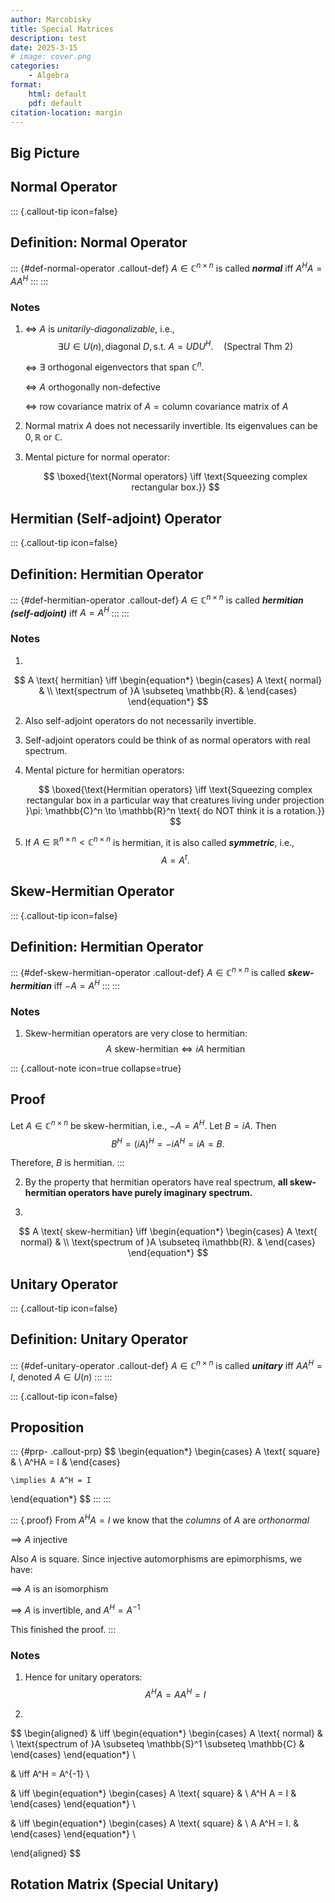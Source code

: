 ```yaml
---
author: Marcobisky
title: Special Matrices
description: test
date: 2025-3-15
# image: cover.png
categories:
    - Algebra
format: 
    html: default
    pdf: default
citation-location: margin
---
```


## Big Picture

## Normal Operator

<!-- ----------------------------------------- -->
::: {.callout-tip icon=false}
## Definition: Normal Operator
::: {#def-normal-operator .callout-def}
$A \in \mathbb{C}^{n \times n}$ is called ***normal*** iff $A^H A = AA^H$
:::
:::
<!-- ----------------------------------------- -->

### Notes

1. $\iff$ $A$ is *unitarily-diagonalizable*, i.e.,
    $$
    \exists U \in U(n), \text{diagonal } D, \text{s.t. } A = UDU^H. \quad (\text{Spectral Thm 2})
    $$

    $\iff$ $\exists \text{ orthogonal eigenvectors that span } \mathbb{C}^n.$

    $\iff$ $A \text{ orthogonally non-defective}$

    $\iff$ $\text{row covariance matrix of }A = \text{column covariance matrix of }A$

2. Normal matrix $A$ does not necessarily invertible. Its eigenvalues can be $0, \mathbb{R}$ or $\mathbb{C}$.

3. Mental picture for normal operator:

    $$
    \boxed{\text{Normal operators} \iff \text{Squeezing complex rectangular box.}}
    $$

## Hermitian (Self-adjoint) Operator

<!-- ----------------------------------------- -->
::: {.callout-tip icon=false}
## Definition: Hermitian Operator
::: {#def-hermitian-operator .callout-def}
$A \in \mathbb{C}^{n \times n}$ is called ***hermitian (self-adjoint)*** iff $A = A^H$
:::
:::
<!-- ----------------------------------------- -->

### Notes

1. 
$$
A \text{ hermitian}
\iff \begin{equation*}
  \begin{cases} A \text{ normal} &  \\ \text{spectrum of }A \subseteq \mathbb{R}. &  \end{cases}
\end{equation*}
$$

2. Also self-adjoint operators do not necessarily invertible.

3. Self-adjoint operators could be think of as normal operators with real spectrum.

4. Mental picture for hermitian operators:

    $$
    \boxed{\text{Hermitian operators} \iff \text{Squeezing complex rectangular box in a particular way that creatures living under projection }\pi: \mathbb{C}^n \to \mathbb{R}^n \text{ do NOT think it is a rotation.}}
    $$

5. If $A \in \mathbb{R}^{n\times n} < \mathbb{C}^{n\times n}$ is hermitian, it is also called ***symmetric***, i.e.,
    $$
    A = A^t.
    $$


## Skew-Hermitian Operator

<!-- ----------------------------------------- -->
::: {.callout-tip icon=false}
## Definition: Hermitian Operator
::: {#def-skew-hermitian-operator .callout-def}
$A \in \mathbb{C}^{n \times n}$ is called ***skew-hermitian*** iff $-A = A^H$
:::
:::
<!-- ----------------------------------------- -->

### Notes

1. Skew-hermitian operators are very close to hermitian:
    $$
    A \text{ skew-hermitian} \iff iA \text{ hermitian}
    $$

<!-- ----------------------------------------- -->
::: {.callout-note icon=true collapse=true}
## Proof
Let $A \in \mathbb{C}^{n \times n}$ be skew-hermitian, i.e., $-A = A^H$. Let $B = iA$. Then
$$
B^H = (iA)^H = -iA^H = iA = B.
$$

Therefore, $B$ is hermitian.
:::
<!-- ----------------------------------------- -->


2. By the property that hermitian operators have real spectrum, **all skew-hermitian operators have purely imaginary spectrum.**

3.
$$
A \text{ skew-hermitian}
\iff \begin{equation*}
  \begin{cases} A \text{ normal} &  \\ \text{spectrum of }A \subseteq i\mathbb{R}. &  \end{cases}
\end{equation*}
$$

## Unitary Operator

<!-- ----------------------------------------- -->
::: {.callout-tip icon=false}
## Definition: Unitary Operator
::: {#def-unitary-operator .callout-def}
$A \in \mathbb{C}^{n \times n}$ is called ***unitary*** iff $AA^H = I$, denoted $A \in U(n)$
:::
:::
<!-- ----------------------------------------- -->

<!-- ----------------------------------------- -->
::: {.callout-tip icon=false}
## Proposition
::: {#prp- .callout-prp}
$$
\begin{equation*}
    \begin{cases} A \text{ square} &  \\ A^HA = I &  \end{cases}

    \implies A A^H = I
\end{equation*}
$$
:::
:::
<!-- ----------------------------------------- -->

::: {.proof}
From $A^H A = I$ we know that the *columns* of $A$ are *orthonormal*

$\implies$ $A$ injective

Also $A$ is square. Since injective automorphisms are epimorphisms, we have:

$\implies$ $A$ is an isomorphism

$\implies$ $A$ is invertible, and $A^H = A^{-1}$

This finished the proof.
:::

### Notes

1. Hence for unitary operators:
    $$
    A^H A = A A^H = I
    $$

2.
$$
\begin{aligned}
    & \iff \begin{equation*}
  \begin{cases} A \text{ normal} &  \\ \text{spectrum of }A \subseteq \mathbb{S}^1 \subseteq \mathbb{C} &  \end{cases}
\end{equation*} \\

& \iff A^H = A^{-1} \\

& \iff \begin{equation*}
  \begin{cases} A \text{ square} &  \\ A^H A = I  &  \end{cases}
\end{equation*} \\

& \iff \begin{equation*}
  \begin{cases} A \text{ square} &  \\ A A^H = I.  &  \end{cases}
\end{equation*} \\

\end{aligned}
$$


## Rotation Matrix (Special Unitary)